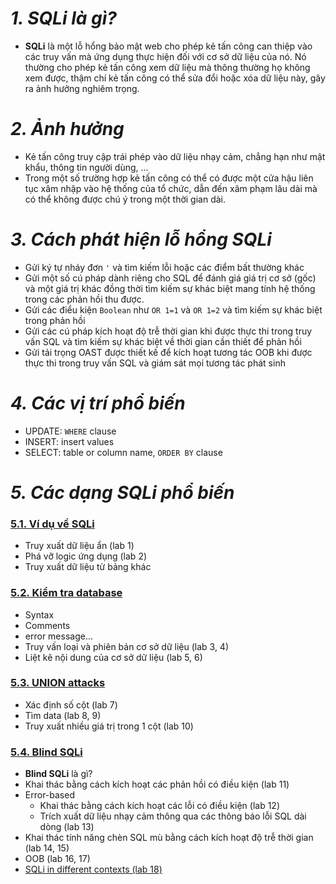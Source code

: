 # **_1. SQLi là gì?_**
- **SQLi** là một lỗ hổng bảo mật web cho phép kẻ tấn công can thiệp vào các truy vấn mà ứng dụng thực hiện đối với cơ sở dữ liệu của nó. Nó thường cho phép kẻ tấn công xem dữ liệu mà thông thường họ không xem được, thậm chí kẻ tấn công có thể sửa đổi hoặc xóa dữ liệu này, gây ra ảnh hưởng nghiêm trọng.
# **_2. Ảnh hưởng_**
- Kẻ tấn công truy cập trái phép vào dữ liệu nhạy cảm, chẳng hạn như mật khẩu, thông tin người dùng, ...
- Trong một số trường hợp kẻ tấn công có thể có được một cửa hậu liên tục xâm nhập vào hệ thống của tổ chức, dẫn đến xâm phạm lâu dài mà có thể không được chú ý trong một thời gian dài.
# **_3. Cách phát hiện lỗ hổng SQLi_**
- Gửi ký tự nháy đơn `'`  và tìm kiếm lỗi hoặc các điểm bất thường khác
- Gửi một số cú pháp dành riêng cho SQL để đánh giá giá trị cơ sở (gốc) và một giá trị khác đồng thời tìm kiếm sự khác biệt mang tính hệ thống trong các phản hồi thu được.
- Gửi các điểu kiện `Boolean` như  `OR 1=1` và `OR 1=2` và tìm kiếm sự khác biệt trong phản hồi
- Gửi các cú pháp kích hoạt độ trễ thời gian khi được thực thi trong truy vấn SQL và tìm kiếm sự khác biệt về thời gian cần thiết để phản hồi
- Gửi tải trọng OAST được thiết kế để kích hoạt tương tác OOB khi được thực thi trong truy vấn SQL và giám sát mọi tương tác phát sinh
# **_4. Các vị trí phổ biến_**
- UPDATE: `WHERE` clause
- INSERT: insert values
- SELECT: table or column name, `ORDER BY` clause
# **_5. Các dạng SQLi phổ biến_**

### [5.1. Ví dụ về SQLi](part1.md)
- Truy xuất dữ liệu ẩn (lab 1)
- Phá vỡ logic ứng dụng (lab 2)
- Truy xuất dữ liệu từ bảng khác
### [5.2. Kiểm tra database](part2.md)
- Syntax
- Comments
- error message...
- Truy vấn loại và phiên bản cơ sở dữ liệu (lab 3, 4)
- Liệt kê nội dung của cơ sở dữ liệu (lab 5, 6)
### [5.3. UNION attacks](part3.md)
- Xác định số cột (lab 7)
- Tìm data (lab 8, 9)
- Truy xuất nhiều giá trị trong 1 cột (lab 10)
### [5.4. Blind SQLi](part4.md)
- **Blind SQLi** là gì?
- Khai thác bằng cách kích hoạt các phản hồi có điều kiện (lab 11)
- Error-based
  - Khai thác bằng cách kích hoạt các lỗi có điều kiện (lab 12)
  - Trích xuất dữ liệu nhạy cảm thông qua các thông báo lỗi SQL dài dòng (lab 13)
- Khai thác tính năng chèn SQL mù bằng cách kích hoạt độ trễ thời gian (lab 14, 15)
- OOB (lab 16, 17)
- [SQLi in different contexts (lab 18)](part4.md#lab-18-sqli-with-filter-bypass-via-xml-encoding)
